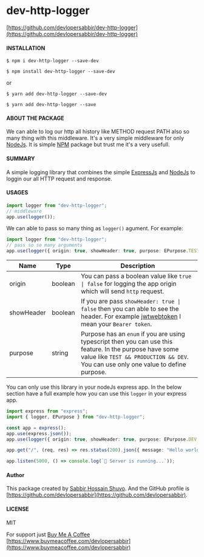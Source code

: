 # dev-http-logger

[https://github.com/devlopersabbir/dev-http-logger](https://github.com/devlopersabbir/dev-http-logger)

#### INSTALLATION

```console
$ npm i dev-http-logger --save-dev
```

```console
$ npm install dev-http-logger --save-dev
```

or

```console
$ yarn add dev-http-logger --save-dev
```

```console
$ yarn add dev-http-logger --save
```

#### ABOUT THE PACKAGE

We can able to log our http all history like METHOD request PATH also so many thing with this middleware. It's a very simple middleware for only [NodeJs](https://nodejs.org/en). It is simple [NPM](https://www.npmjs.com/) package but trust me it's a very usefull.

#### SUMMARY

A simple logging library that combines the simple [ExpressJs](https://expressjs.com/) and [NodeJs](https//nodejs.org/en) to loggin our all HTTP request and response.

#### USAGES

```ts
import logger from "dev-http-logger";
// middleware
app.use(logger());
```

We can able to pass so many thing as `logger()` agument.
For example:

```ts
import logger from "dev-http-logger";
// pass so so many arguments
app.use(logger({ origin: true, showHeader: true, purpose: EPurpose.TEST }));
```
| Name       	| Type    	| Description                                                                                                                                                                                     	|
|------------	|---------	|-------------------------------------------------------------------------------------------------------------------------------------------------------------------------------------------------	|
| origin     	| boolean 	| You can pass a boolean value like `true \| false` for logging the app origin which will send `http` request.                                                                                    	|
| showHeader 	| boolean 	| If you are pass `showHeader: true \| false` then you can able to see the header. For example [jwtwebtoken](https://jwt.io/) I mean your `Bearer token`.                                         	|
| purpose    	| string  	| Purpose has an `enum` if you are using typescript then you can use this feature. In the purpose have some value like `TEST && PRODUCTION && DEV`. You can use only one value to define purpose. 	|

You can only use this library in your nodeJs express app.
In the below section have a full example how you can use this `logger` in your express app.

```ts
import express from "express";
import { logger, EPurpose } from "dev-http-logger";

const app = express();
app.use(express.json());
app.use(logger({ origin: true, showHeader: true, purpose: EPurpose.DEV }));

app.get("/", (req, res) => res.status(200).json({ message: "Hello world" }));

app.listen(5000, () => console.log(`🚀 Server is running...`));
```

#### Author

This package created by [Sabbir Hossain Shuvo](https://www.showwcase.com/devlopersabbir). And the GitHub profile is [https://github.com/devlopersabbir](https://github.com/devlopersabbir).

#### LICENSE

MIT

For support just [Buy Me A Coffee](https://www.buymeacoffee.com/devlopersabbir)
[https://www.buymeacoffee.com/devlopersabbir](https://www.buymeacoffee.com/devlopersabbir)
